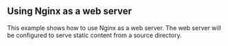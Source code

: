 ## Using Nginx as a web server

This example shows how to use Nginx as a web server. The web server will be configured to serve static content from a source directory.
